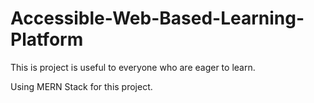 # Accessible-Web-Based-Learning-Platform

This is project is useful to everyone who are eager to learn. 
 
Using MERN Stack for this project. 
